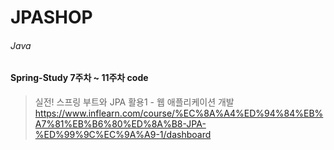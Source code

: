 # JPASHOP
###### Java

#### Spring-Study 7주차 ~ 11주차 code 

> 실전! 스프링 부트와 JPA 활용1 - 웹 애플리케이션 개발 <br>
https://www.inflearn.com/course/%EC%8A%A4%ED%94%84%EB%A7%81%EB%B6%80%ED%8A%B8-JPA-%ED%99%9C%EC%9A%A9-1/dashboard
